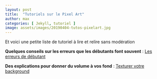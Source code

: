 ```yaml
---
layout: post
title:  "Tutoriels sur le Pixel Art"
author: max
categories: [ Jekyll, tutoriel ]
image: assets/images/20190404-tutos-pixelart.jpg
---
```

Et voici une petite liste de tutoriel à lire et relire sans modération

**Quelques conseils sur les erreurs que les débutants font souvent** : <a class="nav-link highlight" target="blank" href="http://androidarts.com/pixtut/pixelart.htm">Les erreurs de débutant</a>

**Des explications pour donner du volume à vos fond** : <a class="nav-link highlight" target="blank" href="https://www.minecraftforum.net/forums/mapping-and-modding-java-edition/resource-packs/resource-pack-discussion/1254358-pixel-art-texturing-explained">Texturer votre background</a>

<!--stackedit_data:
eyJoaXN0b3J5IjpbOTg3ODQ1NjY2LDE0MTcwNzUwMDddfQ==
-->